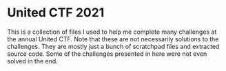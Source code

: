 # United CTF 2021

This is a collection of files I used to help me complete many challenges at the annual United CTF. Note that these are not necessarily solutions to the challenges. They are mostly just a bunch of scratchpad files and extracted source code. Some of the challenges presented in here were not even solved in the end.
